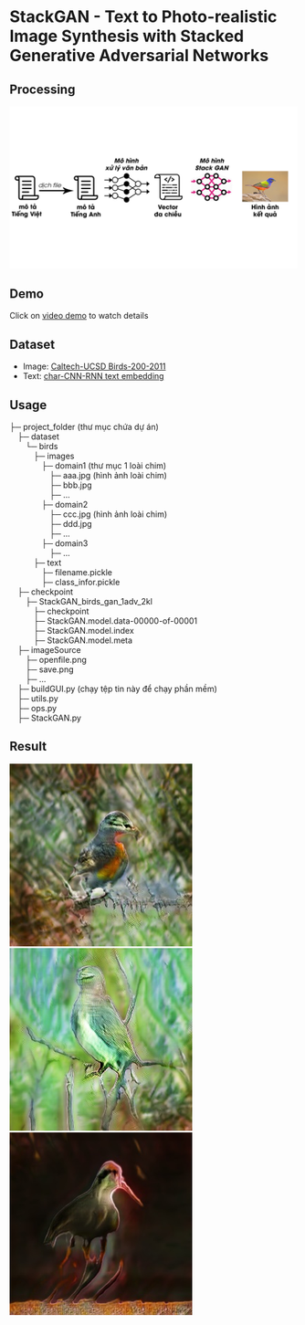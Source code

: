# StackGAN - Text to Photo-realistic Image Synthesis with Stacked Generative Adversarial Networks
## Processing
![processing](/imageSource/procesStackGans.jpg)
## Demo
Click on [video demo](https://youtu.be/ItSQF6OB5Ig) to watch details
## Dataset
* Image: [Caltech-UCSD Birds-200-2011](http://www.vision.caltech.edu/visipedia/CUB-200-2011.html)
* Text: [char-CNN-RNN text embedding](https://drive.google.com/file/d/0B3y_msrWZaXLT1BZdVdycDY5TEE/view)

## Usage
├─ project_folder (thư mục chứa dự án)<br>
&emsp;├─ dataset<br>
&emsp;&emsp;└─ birds<br>
&emsp;&emsp;&emsp;├─ images<br>
&emsp;&emsp;&emsp;&emsp;├─ domain1 (thư mục 1 loài chim)<br>
&emsp;&emsp;&emsp;&emsp;&emsp;├─ aaa.jpg (hình ảnh loài chim)<br>
&emsp;&emsp;&emsp;&emsp;&emsp;├─ bbb.jpg<br>
&emsp;&emsp;&emsp;&emsp;&emsp;├─ ... <br>
&emsp;&emsp;&emsp;&emsp;├─ domain2<br>
&emsp;&emsp;&emsp;&emsp;&emsp;├─ ccc.jpg (hình ảnh loài chim)<br>
&emsp;&emsp;&emsp;&emsp;&emsp;├─ ddd.jpg<br>
&emsp;&emsp;&emsp;&emsp;&emsp;├─ ... <br>
&emsp;&emsp;&emsp;&emsp;├─ domain3<br>
&emsp;&emsp;&emsp;&emsp;&emsp;├─ ... <br>
&emsp;&emsp;&emsp;├─ text<br>
&emsp;&emsp;&emsp;&emsp;├─ filename.pickle<br>
&emsp;&emsp;&emsp;&emsp;├─ class_infor.pickle<br>
&emsp;├─ checkpoint<br>
&emsp;&emsp;├─ StackGAN_birds_gan_1adv_2kl<br>
&emsp;&emsp;&emsp;├─ checkpoint<br>
&emsp;&emsp;&emsp;├─ StackGAN.model.data-00000-of-00001<br>
&emsp;&emsp;&emsp;├─ StackGAN.model.index<br>
&emsp;&emsp;&emsp;├─ StackGAN.model.meta<br>
&emsp;├─ imageSource<br>
&emsp;&emsp;├─ openfile.png<br>
&emsp;&emsp;├─ save.png<br>
&emsp;&emsp;├─ ... <br>
&emsp;├─ buildGUI.py (chạy tệp tin này để chạy phần mềm)<br>
&emsp;├─ utils.py<br>
&emsp;├─ ops.py<br>
&emsp;├─ StackGAN.py<br>


## Result
![bird1](/kq/chim1.png)
![bird2](/kq/chim2.png)
![bird3](/kq/ketqua.png)
